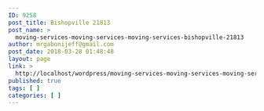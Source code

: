 ```yaml
---
ID: 9258
post_title: Bishopville 21813
post_name: >
  moving-services-moving-services-moving-services-bishopville-21813
author: mrgabonijeff@gmail.com
post_date: 2018-03-28 01:48:48
layout: page
link: >
  http://localhost/wordpress/moving-services-moving-services-moving-services-bishopville-21813/
published: true
tags: [ ]
categories: [ ]
---
```

